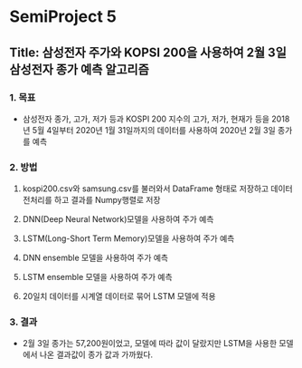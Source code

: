 # SemiProject 5

## Title: 삼성전자 주가와 KOPSI 200을 사용하여 2월 3일 삼성전자 종가 예측 알고리즘


### 1. 목표

- 삼성전자 종가, 고가, 저가 등과 KOSPI 200 지수의 고가, 저가, 현재가 등을 2018년 5월 4일부터 2020년 1월 31일까지의 데이터를 사용하여 2020년 2월 3일 종가를 예측



### 2. 방법

1. kospi200.csv와 samsung.csv를 불러와서 DataFrame 형태로 저장하고 데이터 전처리를 하고 결과를 Numpy행렬로 저장

2. DNN(Deep Neural Network)모델을 사용하여 주가 예측

3. LSTM(Long-Short Term Memory)모델을 사용하여 주가 예측
4. DNN ensemble 모델을 사용하여 주가 예측
5. LSTM ensemble 모델을 사용하여 주가 예측
6. 20일치 데이터를 시계열 데이터로 묶어 LSTM 모델에 적용



### 3. 결과

- 2월 3일 종가는 57,200원이었고, 모델에 따라 값이 달랐지만 LSTM을 사용한 모델에서 나온 결과값이 종가 값과 가까웠다.